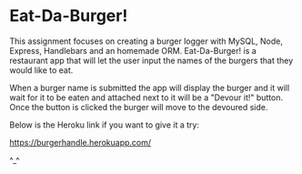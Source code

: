 # Eat-Da-Burger!

This assignment focuses on creating a burger logger with MySQL, Node, Express, Handlebars and an homemade ORM. Eat-Da-Burger! is a restaurant app that will let the user input the names of the burgers that they would like to eat. 

When a burger name is submitted the app will display the burger and it will wait for it to be eaten and attached next to it will be a "Devour it!" button. Once the button is clicked the burger will move to the devoured side.

Below is the Heroku link if you want to give it a try:

https://burgerhandle.herokuapp.com/


^_^